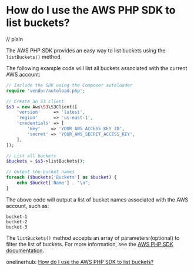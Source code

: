 # How do I use the AWS PHP SDK to list buckets?
// plain

The AWS PHP SDK provides an easy way to list buckets using the `listBuckets()` method.

The following example code will list all buckets associated with the current AWS account:

```php
// Include the SDK using the Composer autoloader
require 'vendor/autoload.php';

// Create an S3 client
$s3 = new Aws\S3\S3Client([
    'version'     => 'latest',
    'region'      => 'us-east-1',
    'credentials' => [
        'key'    => 'YOUR_AWS_ACCESS_KEY_ID',
        'secret' => 'YOUR_AWS_SECRET_ACCESS_KEY',
    ],
]);

// List all buckets
$buckets = $s3->listBuckets();

// Output the bucket names
foreach ($buckets['Buckets'] as $bucket) {
    echo $bucket['Name'] . "\n";
}
```

The above code will output a list of bucket names associated with the AWS account, such as:
```
bucket-1
bucket-2
bucket-3
```

The `listBuckets()` method accepts an array of parameters (optional) to filter the list of buckets. For more information, see the [AWS PHP SDK documentation](https://docs.aws.amazon.com/aws-sdk-php/v3/api/api-s3-2006-03-01.html#listbuckets).

onelinerhub: [How do I use the AWS PHP SDK to list buckets?](https://onelinerhub.com/php-aws/how-do-i-use-the-aws-php-sdk-to-list-buckets)
